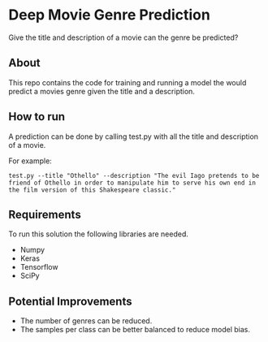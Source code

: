 # Deep Movie Genre Prediction
Give the title and description of a movie can the genre be predicted?
## About
This repo contains the code for training and running a model the would predict a movies genre given the title and a description.

## How to run
A prediction can be done by calling test.py with all the title and description of a movie.

For example:
```
test.py --title "Othello" --description "The evil Iago pretends to be friend of Othello in order to manipulate him to serve his own end in the film version of this Shakespeare classic."
```

## Requirements
To run this solution the following libraries are needed.
* Numpy
* Keras
* Tensorflow
* SciPy

## Potential Improvements
* The number of genres can be reduced.
* The samples per class can be better balanced to reduce model bias.
